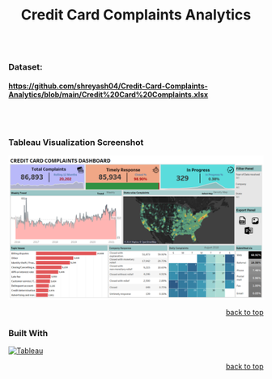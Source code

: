 <a name="readme-top"></a>

<h1 align="center">Credit Card Complaints Analytics</h1>

<br></br>
### Dataset: 
#### https://github.com/shreyash04/Credit-Card-Complaints-Analytics/blob/main/Credit%20Card%20Complaints.xlsx
<br></br>
### Tableau Visualization Screenshot
<img src="https://github.com/shreyash04/Credit-Card-Complaints-Analytics/blob/main/CC%20Complaints%20Dashboard.png">

<p align="right"><a href="#readme-top">back to top</a></p>

### Built With
[![Tableau][tableau-logo]][tableau-url]

[tableau-logo]: https://img.icons8.com/color/48/tableau-software.png
[tableau-url]: https://www.tableau.com

<p align="right"><a href="#readme-top">back to top</a></p>

